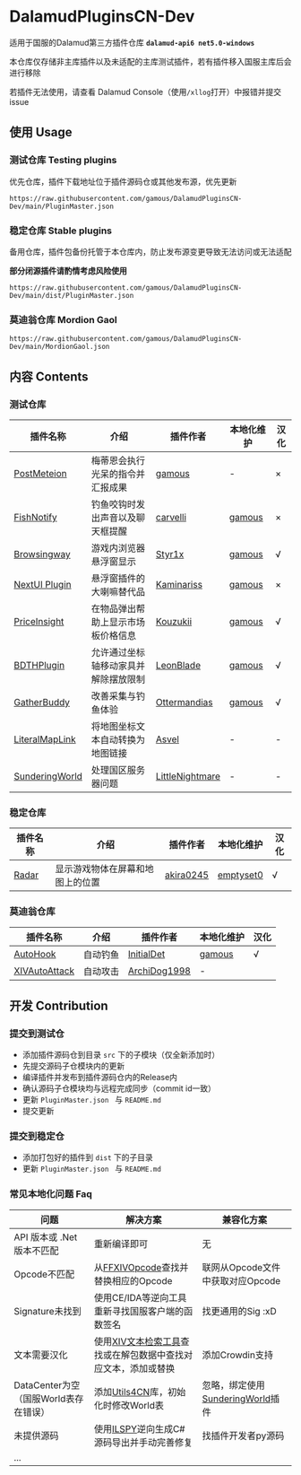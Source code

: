 # DalamudPluginsCN-Dev

适用于国服的Dalamud第三方插件仓库 **`dalamud-api6 net5.0-windows`**

本仓库仅存储非主库插件以及未适配的主库测试插件，若有插件移入国服主库后会进行移除

若插件无法使用，请查看 Dalamud Console（使用`/xllog`打开）中报错并提交 issue

## 使用 Usage

### 测试仓库 Testing plugins

优先仓库，插件下载地址位于插件源码仓或其他发布源，优先更新

`https://raw.githubusercontent.com/gamous/DalamudPluginsCN-Dev/main/PluginMaster.json`

### 稳定仓库 Stable plugins

备用仓库，插件包备份托管于本仓库内，防止发布源变更导致无法访问或无法适配

**部分闭源插件请酌情考虑风险使用**

`https://raw.githubusercontent.com/gamous/DalamudPluginsCN-Dev/main/dist/PluginMaster.json`

### 莫迪翁仓库 Mordion Gaol

``https://raw.githubusercontent.com/gamous/DalamudPluginsCN-Dev/main/MordionGaol.json``



## 内容 Contents

### 测试仓库 

| 插件名称                                                     | 介绍                                 | 插件作者                                              | 本地化维护                          | 汉化 |
| ------------------------------------------------------------ | ------------------------------------ | ----------------------------------------------------- | ----------------------------------- | ---- |
| [PostMeteion](https://github.com/gamous/PostMeteion)         | 梅蒂恩会执行光呆的指令并汇报成果     | [gamous](https://github.com/gamous)                   | -                                   | ×    |
| [FishNotify](https://github.com/carvelli/Fish-Notify)        | 钓鱼咬钩时发出声音以及聊天框提醒     | [carvelli](https://github.com/carvelli)               | [gamous](https://github.com/gamous) | ×    |
| [Browsingway](https://github.com/gamous/Browsingway)         | 游戏内浏览器悬浮窗显示               | [Styr1x](https://github.com/Styr1x)                   | [gamous](https://github.com/gamous) | √    |
| [NextUI Plugin](https://gitlab.com/kaminariss/nextui-plugin) | 悬浮窗插件的大喇嘛替代品             | [Kaminariss](https://gitlab.com/kaminariss)           | [gamous](https://github.com/gamous) | ×    |
| [PriceInsight](https://github.com/Kouzukii/ffxiv-priceinsight) | 在物品弹出帮助上显示市场板价格信息   | [Kouzukii](https://github.com/Kouzukii)               | [gamous](https://github.com/gamous) | √    |
| [BDTHPlugin](https://github.com/LeonBlade/BDTHPlugin)        | 允许通过坐标轴移动家具并解除摆放限制 | [LeonBlade](https://github.com/LeonBlade)             | [gamous](https://github.com/gamous) | √    |
| [GatherBuddy](https://github.com/Ottermandias/GatherBuddy)   | 改善采集与钓鱼体验                   | [Ottermandias](https://github.com/Ottermandias)       | [gamous](https://github.com/gamous) | √    |
| [LiteralMapLink](https://github.com/Asvel/ffxiv-literal-map-link) | 将地图坐标文本自动转换为地图链接     | [Asvel](https://github.com/Asvel)                     | -                                   | -    |
| [SunderingWorld](https://github.com/LittleNightmare/SunderingWorld) | 处理国区服务器问题                   | [LittleNightmare](https://github.com/LittleNightmare) | -                                   | -    |

### 稳定仓库 

| 插件名称                                              | 介绍                             | 插件作者                                  | 本地化维护                                | 汉化 |
| ----------------------------------------------------- | -------------------------------- | ----------------------------------------- | ----------------------------------------- | ---- |
| [Radar](https://github.com/emptyset0/Radar_akira0245) | 显示游戏物体在屏幕和地图上的位置 | [akira0245](https://github.com/akira0245) | [emptyset0](https://github.com/emptyset0) | √    |

### 莫迪翁仓库

| 插件名称                                                     | 介绍     | 插件作者                                        | 本地化维护                          | 汉化 |
| ------------------------------------------------------------ | -------- | ----------------------------------------------- | ----------------------------------- | ---- |
| [AutoHook](https://github.com/InitialDet/AutoHook)           | 自动钓鱼 | [InitialDet](https://github.com/InitialDet)     | [gamous](https://github.com/gamous) | √    |
| [XIVAutoAttack](https://github.com/ArchiDog1998/XIVAutoAttack) | 自动攻击 | [ArchiDog1998](https://github.com/ArchiDog1998) | -                                   |      |

## 开发 Contribution

### 提交到测试仓

- 添加插件源码仓到目录 `src` 下的子模块（仅全新添加时）
- 先提交源码子仓模块内的更新
- 编译插件并发布到插件源码仓内的Release内
- 确认源码子仓模块均与远程完成同步（commit id一致）
- 更新 `PluginMaster.json ` 与 `README.md`
- 提交更新

### 提交到稳定仓

- 添加打包好的插件到 `dist` 下的子目录
- 更新 `PluginMaster.json ` 与 `README.md`

### 常见本地化问题 Faq

| 问题                                  | 解决方案                                                     | 兼容化方案                                                   |
| ------------------------------------- | ------------------------------------------------------------ | ------------------------------------------------------------ |
| API 版本或 .Net 版本不匹配            | 重新编译即可                                                 | 无                                                           |
| Opcode不匹配                          | 从[FFXIVOpcode](https://github.com/karashiiro/FFXIVOpcodes)查找并替换相应的Opcode | 联网从Opcode文件中获取对应Opcode                             |
| Signature未找到                       | 使用CE/IDA等逆向工具重新寻找国服客户端的函数签名             | 找更通用的Sig :xD                                            |
| 文本需要汉化                          | 使用[XIV文本检索工具](https://strings.wakingsands.com/)查找或在解包数据中查找对应文本，添加或替换 | 添加Crowdin支持                                              |
| DataCenter为空（国服World表存在错误） | 添加[Utils4CN](https://github.com/AsterOcclu/FFXIV_RpToolboxCN/tree/master/RoleplayersToolbox/Utils4CN)库，初始化时修改World表 | 忽略，绑定使用[SunderingWorld](https://github.com/LittleNightmare/SunderingWorld)插件 |
| 未提供源码                            | 使用[ILSPY](https://github.com/icsharpcode/ILSpy)逆向生成C#源码导出并手动完善修复 | 找插件开发者py源码                                           |
| ...                                   |                                                              |                                                              |
